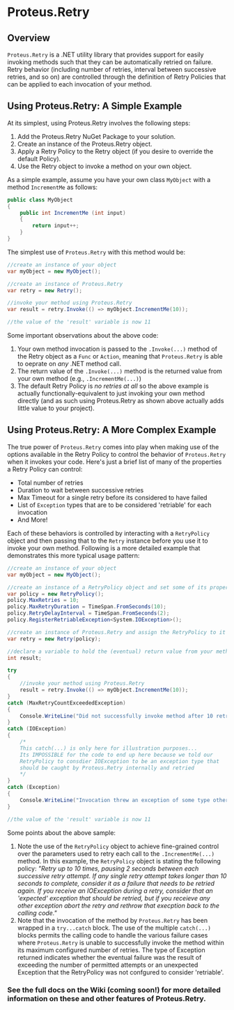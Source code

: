 # Proteus.Retry

## Overview ##
`Proteus.Retry` is a .NET utility library that provides support for easily invoking methods such that they can be automatically retried on failure.  Retry behavior (including number of retries, interval between successive retries, and so on) are controlled through the definition of Retry Policies that can be applied to each invocation of your method.

## Using Proteus.Retry: A Simple Example ##
At its simplest, using Proteus.Retry involves the following steps:

1. Add the Proteus.Retry NuGet Package to your solution.
2. Create an instance of the Proteus.Retry object.
3. Apply a Retry Policy to the Retry object (if you desire to override the default Policy).
4. Use the Retry object to invoke a method on your own object.

As a simple example, assume you have your own class `MyObject` with a method `IncrementMe` as follows:

```csharp
public class MyObject
{
    public int IncrementMe (int input)
    {
        return input++;
    }
}
```

The simplest use of `Proteus.Retry` with this method would be:

```csharp
//create an instance of your object
var myObject = new MyObject();

//create an instance of Proteus.Retry
var retry = new Retry();

//invoke your method using Proteus.Retry
var result = retry.Invoke(() => myObject.IncrementMe(10));

//the value of the 'result' variable is now 11
```

Some important observations about the above code:

1. Your own method invocation is passed to the `.Invoke(...)` method of the Retry object as a `Func` or `Action`, meaning that `Proteus.Retry` is able to oeprate on _any_ .NET method call.
2. The return value of the `.Invoke(...)` method is the returned value from your own method (e.g., `.IncrementMe(...)`)
3. The default Retry Policy is _no retries at all_ so the above example is actually functionally-equivalent to just invoking your own method directly (and as such using Proteus.Retry as shown above actually adds little value to your project).

## Using Proteus.Retry: A More Complex Example ##
The true power of `Proteus.Retry` comes into play when making use of the options available in the Retry Policy to control the behavior of `Proteus.Retry` when it invokes your code.  Here's just a brief list of many of the properties a Retry Policy can control:

* Total number of retries
* Duration to wait between successive retries
* Max Timeout for a single retry before its considered to have failed
* List of `Exception` types that are to be considered 'retriable' for each invocation
* And More!

Each of these behaviors is controlled by interacting with a `RetryPolicy` object and then passing that to the `Retry` instance before you use it to invoke your own method.  Following is a more detailed example that demonstrates this more typical usage pattern:

```csharp
//create an instance of your object
var myObject = new MyObject();

//create an instance of a RetryPolicy object and set some of its properties
var policy = new RetryPolicy();
policy.MaxRetries = 10;
policy.MaxRetryDuration = TimeSpan.FromSeconds(10);
policy.RetryDelayInterval = TimeSpan.FromSeconds(2);
policy.RegisterRetriableException<System.IOException>();

//create an instance of Proteus.Retry and assign the RetryPolicy to it
var retry = new Retry(policy);

//declare a variable to hold the (eventual) return value from your method
int result;

try
{
    //invoke your method using Proteus.Retry
    result = retry.Invoke(() => myObject.IncrementMe(10));
}
catch (MaxRetryCountExceededException)
{
    Console.WriteLine("Did not successfully invoke method after 10 retry attempts!");
}
catch (IOException)
{
    /*
    This catch(...) is only here for illustration purposes...
    Its IMPOSSIBLE for the code to end up here because we told our
    RetryPolicy to consdier IOException to be an exception type that
    should be caught by Proteus.Retry internally and retried
    */
}
catch (Exception)
{
    Console.WriteLine("Invocation threw an exception of some type other than IOException so we didn't retry on it!");
}

//the value of the 'result' variable is now 11
```
Some points about the above sample:

1. Note the use of the `RetryPolicy` object to achieve fine-grained control over the parameters used to retry each call to the `.IncrementMe(...)` method.  In this example, the `RetryPolicy` object is stating the following policy: _"Retry up to 10 times, pausing 2 seconds between each successive retry attempt.  If any single retry attempt takes longer than 10 seconds to complete, consider it as a failure that needs to be retried again.  If you receive an IOException during a retry, consider that an 'expected' exception that should be retried, but if you receieve any other exception abort the retry and rethrow that execption back to the calling code."_
2. Note that the invocation of the method by `Proteus.Retry` has been wrapped in a `try...catch` block.  The use of the multiple `catch(...)` blocks permits the calling code to handle the various failure cases where `Proteus.Retry` is unable to successfully invoke the method within its maximum configured number of retries.  The type of Exception returned indicates whether the eventual failure was the result of exceeding the number of permitted attempts or an unexpected Exception that the RetryPolicy was not confgured to consider 'retriable'.

### See the full docs on the Wiki (coming soon!) for more detailed information on these and other features of Proteus.Retry. ###